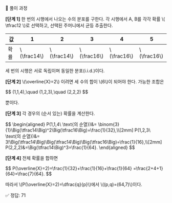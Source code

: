 🧩 풀이 과정

<p><strong>[단계 1]</strong> 한 번의 시행에서 나오는 수의 분포를 구한다. 각 시행에서 A, B를 각각 확률 \( \tfrac12 \)로 선택하고, 선택된 주머니에서 균등 추출한다.</p> <table> <thead> <tr><th>값</th><th>1</th><th>2</th><th>3</th><th>4</th><th>5</th></tr> </thead> <tbody> <tr><td>확률</td><td>\(\frac14\)</td><td>\(\frac14\)</td><td>\(\frac16\)</td><td>\(\frac16\)</td><td>\(\frac16\)</td></tr> </tbody> </table> <p>세 번의 시행은 서로 독립이며 동일한 분포(i.i.d.)이다.</p> <p><strong>[단계 2]</strong> \(\overline{X}=2\) 이려면 세 수의 합이 \(6\)이 되어야 한다. 가능한 조합은</p> <div class="math-display">$$ (1,1,4),\quad (1,2,3),\quad (2,2,2) $$</div> <p>뿐이다.</p> <p><strong>[단계 3]</strong> 각 경우의 (순서 있는) 확률을 계산한다.</p> <div class="math-display">$$ \begin{aligned} P(1,1,4\ \text{의 순열})&= \binom{3}{1}\Big(\tfrac14\Big)^2\Big(\tfrac16\Big)=\frac{1}{32},\\[2mm] P(1,2,3\ \text{의 순열})&= 3!\Big(\tfrac14\Big)\Big(\tfrac14\Big)\Big(\tfrac16\Big)=\frac{1}{16},\\[2mm] P(2,2,2)&=\Big(\tfrac14\Big)^3=\frac{1}{64}. \end{aligned} $$</div> <p><strong>[단계 4]</strong> 전체 확률을 합하면</p> <div class="math-display">$$ P(\overline{X}=2)=\frac{1}{32}+\frac{1}{16}+\frac{1}{64} =\frac{2+4+1}{64}=\frac{7}{64}. $$</div> <p>따라서 \(P(\overline{X}=2)=\dfrac{q}{p}\)에서 \((p,q)=(64,7)\)이다.</p>

✅ 정답: 71